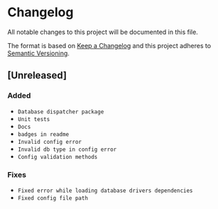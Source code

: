 # Changelog

All notable changes to this project will be documented in this file.

The format is based on [Keep a Changelog](http://keepachangelog.com/en/1.0.0/)
and this project adheres to [Semantic Versioning](http://semver.org/spec/v2.0.0.html).

## [Unreleased]

### Added
- `Database dispatcher package`
- `Unit tests`
- `Docs`
- `badges in readme`
- `Invalid config error`
- `Invalid db type in config error`
- `Config validation methods`

### Fixes
- `Fixed error while loading database drivers dependencies`
- `Fixed config file path`